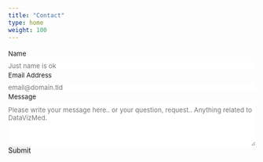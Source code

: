 ```yaml
---
title: "Contact"
type: home
weight: 100
---
```

<form id="fs-frm" name="simple-contact-form" accept-charset="utf-8" action="https://formspree.io/f/moqrjlze" method="post">
  <fieldset id="fs-frm-inputs">
    <label for="full-name">Name</label>
    <input type="text" name="name" id="full-name" placeholder="Just name is ok" required="">
    <label for="email-address">Email Address</label>
    <input type="email" name="_replyto" id="email-address" placeholder="email@domain.tld" required="">
    <label for="message">Message</label>
    <textarea rows="5" name="message" id="message" placeholder="Please write your message here.. or your question, request.. Anything related to DataVizMed." required=""></textarea>
    <input type="hidden" name="_subject" id="email-subject" value="Contact Form Submission">
  </fieldset>
  <input type="submit" value="Submit">
</form><style>/* reset */
#fs-frm input,
#fs-frm select,
#fs-frm textarea,
#fs-frm fieldset,
#fs-frm optgroup,
#fs-frm label,
#fs-frm #card-element:disabled {
  font-family: inherit;
  font-size: 100%;
  color: inherit;
  border: none;
  border-radius: 0;
  display: block;
  width: 100%;
  padding: 0;
  margin: 0;
  -webkit-appearance: none;
  -moz-appearance: none;
}
#fs-frm label,
#fs-frm legend,
#fs-frm ::placeholder {
  font-size: .825rem;
  margin-bottom: .5rem;
  padding-top: .2rem;
  display: flex;
  align-items: baseline;
}

/* border, padding, margin, width */
#fs-frm input,
#fs-frm select,
#fs-frm textarea,
#fs-frm #card-element {
  border: 1px solid rgba(0,0,0,0.2);
  background-color: rgba(255,255,255,0.9);
  padding: .75em 1rem;
  margin-bottom: 1.5rem;
}
#fs-frm input:focus,
#fs-frm select:focus,
#fs-frm textarea:focus {
  background-color: white;
  outline-style: solid;
  outline-width: thin;
  outline-color: gray;
  outline-offset: -1px;
}
#fs-frm [type="text"],
#fs-frm [type="email"] {
  width: 100%;
}
#fs-frm [type="button"],
#fs-frm [type="submit"],
#fs-frm [type="reset"] {
  width: auto;
  cursor: pointer;
  -webkit-appearance: button;
  -moz-appearance: button;
  appearance: button;
}
#fs-frm [type="button"]:focus,
#fs-frm [type="submit"]:focus,
#fs-frm [type="reset"]:focus {
  outline: none;
}
#fs-frm [type="submit"],
#fs-frm [type="reset"] {
  margin-bottom: 0;
}
#fs-frm select {
  text-transform: none;
}

#fs-frm [type="checkbox"] {
  -webkit-appearance: checkbox;
  -moz-appearance: checkbox;
  appearance: checkbox;
  display: inline-block;
  width: auto;
  margin: 0 .5em 0 0 !important;
}

#fs-frm [type="radio"] {
  -webkit-appearance: radio;
  -moz-appearance: radio;
  appearance: radio;
}

/* address, locale */
#fs-frm fieldset.locale input[name="city"],
#fs-frm fieldset.locale select[name="state"],
#fs-frm fieldset.locale input[name="postal-code"] {
  display: inline;
}
#fs-frm fieldset.locale input[name="city"] {
  width: 52%;
}
#fs-frm fieldset.locale select[name="state"],
#fs-frm fieldset.locale input[name="postal-code"] {
  width: 20%;
}
#fs-frm fieldset.locale input[name="city"],
#fs-frm fieldset.locale select[name="state"] {
  margin-right: 3%;
}
</style>